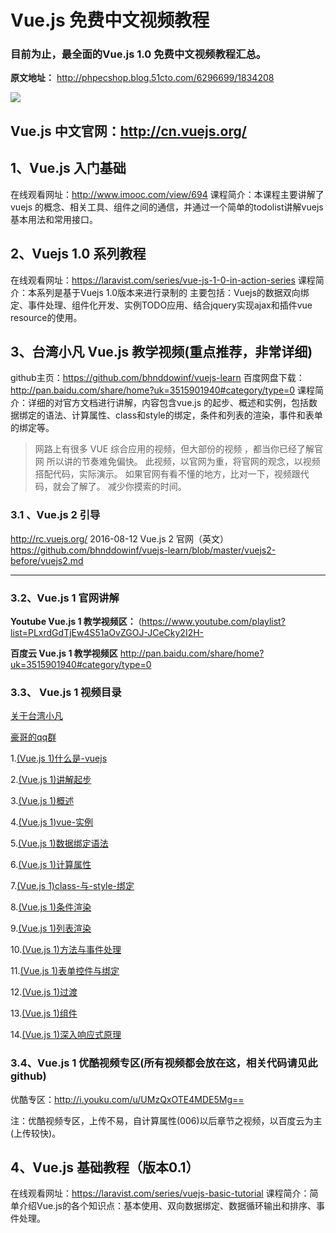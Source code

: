 # Vue.js 免费中文视频教程
### 目前为止，最全面的Vue.js 1.0 免费中文视频教程汇总。

**原文地址：** http://phpecshop.blog.51cto.com/6296699/1834208

![](http://ww2.sinaimg.cn/large/66101050jw1f7hxsaw5mzj20gv0bfdfu.jpg)

## Vue.js 中文官网：http://cn.vuejs.org/

## 1、Vue.js 入门基础
在线观看网址：http://www.imooc.com/view/694
课程简介：本课程主要讲解了vuejs 的概念、相关工具、组件之间的通信，并通过一个简单的todolist讲解vuejs基本用法和常用接口。

## 2、Vuejs 1.0 系列教程
在线观看网址：https://laravist.com/series/vue-js-1-0-in-action-series
课程简介：本系列是基于Vuejs 1.0版本来进行录制的
主要包括：Vuejs的数据双向绑定、事件处理、组件化开发、实例TODO应用、结合jquery实现ajax和插件vue resource的使用。

## 3、台湾小凡 Vue.js 教学视频(重点推荐，非常详细)
github主页：https://github.com/bhnddowinf/vuejs-learn
百度网盘下载：http://pan.baidu.com/share/home?uk=3515901940#category/type=0
课程简介：详细的对官方文档进行讲解，内容包含vue.js 的起步、概述和实例，包括数据绑定的语法、计算属性、class和style的绑定，条件和列表的渲染，事件和表单的绑定等。
> 网路上有很多 VUE 综合应用的视频，但大部份的视频 ，都当你已经了解官网 所以讲的节奏难免偏快。 此视频，以官网为重，将官网的观念，以视频搭配代码，实际演示。 如果官网有看不懂的地方，比对一下，视频跟代码，就会了解了。 减少你摸索的时间。

### 3.1 、Vue.js 2 引导
 http://rc.vuejs.org/
 2016-08-12 Vue.js 2 官网（英文）
 https://github.com/bhnddowinf/vuejs-learn/blob/master/vuejs2-before/vuejs2.md

--------------------------------------------------------------
### 3.2、Vue.js 1 官网讲解

**Youtube Vue.js 1 教学视频区：**  (https://www.youtube.com/playlist?list=PLxrdGdTjEw4S51aOvZGOJ-JCeCky2I2H-

 **百度云 Vue.js 1 教学视频区**  http://pan.baidu.com/share/home?uk=3515901940#category/type=0
 

### 3.3、 Vue.js 1 视频目录

  [关于台湾小凡](https://github.com/bhnddowinf/vuejs-learn#台湾小凡)

  [豪哥的qq群](https://github.com/bhnddowinf/vuejs-learn#豪哥的qq群)

  1.[(Vue.js 1)什么是-vuejs](https://github.com/bhnddowinf/vuejs-learn/blob/master/01.md)

  2.[(Vue.js 1)讲解起步](https://github.com/bhnddowinf/vuejs-learn/blob/master/02.md)

  3.[(Vue.js 1)概述](https://github.com/bhnddowinf/vuejs-learn/blob/master/03.md)

  4.[(Vue.js 1)vue-实例](https://github.com/bhnddowinf/vuejs-learn/blob/master/04.md)

  5.[(Vue.js 1)数据绑定语法](https://github.com/bhnddowinf/vuejs-learn/blob/master/05.md)

  6.[(Vue.js 1)计算属性](https://github.com/bhnddowinf/vuejs-learn/blob/master/06.md)

  7.[(Vue.js 1)class-与-style-绑定](https://github.com/bhnddowinf/vuejs-learn/blob/master/07.md)

  8.[(Vue.js 1)条件渲染](https://github.com/bhnddowinf/vuejs-learn/blob/master/08.md)

  9.[(Vue.js 1)列表渲染](https://github.com/bhnddowinf/vuejs-learn/blob/master/09.md)

  10.[(Vue.js 1)方法与事件处理](https://github.com/bhnddowinf/vuejs-learn/blob/master/10.md)

  11.[(Vue.js 1)表单控件与绑定](https://github.com/bhnddowinf/vuejs-learn/blob/master/11.md)

  12.[(Vue.js 1)过渡](https://github.com/bhnddowinf/vuejs-learn/blob/master/12.md)

  13.[(Vue.js 1)组件](https://github.com/bhnddowinf/vuejs-learn/blob/master/13.md)

  14.[(Vue.js 1)深入响应式原理](https://github.com/bhnddowinf/vuejs-learn/blob/master/14.md)

### 3.4、Vue.js 1 优酷视频专区(所有视频都会放在这，相关代码请见此 github)
   优酷专区：http://i.youku.com/u/UMzQxOTE4MDE5Mg==
   
注：优酷视频专区，上传不易，自计算属性(006)以后章节之视频，以百度云为主(上传较快)。

## 4、Vue.js 基础教程（版本0.1）
在线观看网址：https://laravist.com/series/vuejs-basic-tutorial
课程简介：简单介绍Vue.js的各个知识点：基本使用、双向数据绑定、数据循环输出和排序、事件处理。
